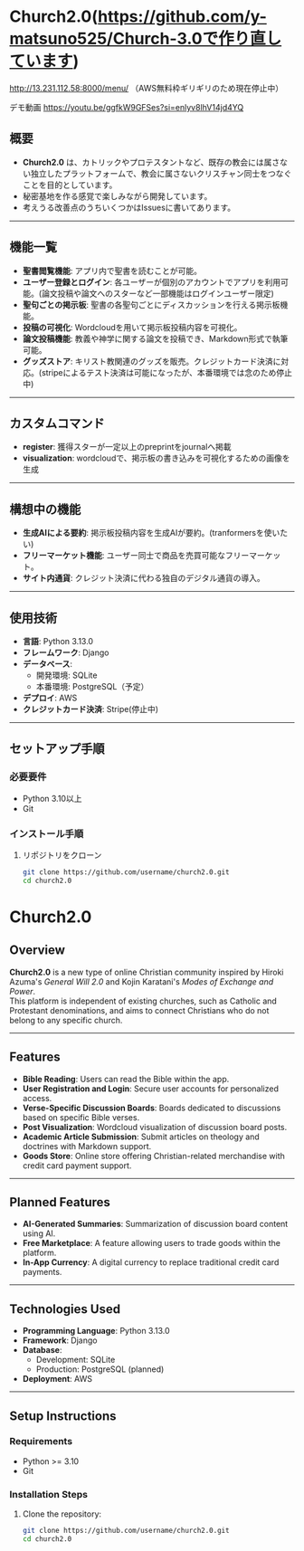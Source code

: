 # Church2.0(https://github.com/y-matsuno525/Church-3.0で作り直しています)
http://13.231.112.58:8000/menu/
（AWS無料枠ギリギリのため現在停止中）

デモ動画
https://youtu.be/ggfkW9GFSes?si=enlyv8lhV14jd4YQ
  
## 概要
- **Church2.0** は、カトリックやプロテスタントなど、既存の教会には属さない独立したプラットフォームで、教会に属さないクリスチャン同士をつなぐことを目的としています。
- 秘密基地を作る感覚で楽しみながら開発しています。
- 考えうる改善点のうちいくつかはIssuesに書いてあります。
---

## 機能一覧
- **聖書閲覧機能**: アプリ内で聖書を読むことが可能。
- **ユーザー登録とログイン**: 各ユーザーが個別のアカウントでアプリを利用可能。(論文投稿や論文へのスターなど一部機能はログインユーザー限定)
- **聖句ごとの掲示板**: 聖書の各聖句ごとにディスカッションを行える掲示板機能。
- **投稿の可視化**: Wordcloudを用いて掲示板投稿内容を可視化。
- **論文投稿機能**: 教義や神学に関する論文を投稿でき、Markdown形式で執筆可能。
- **グッズストア**: キリスト教関連のグッズを販売。クレジットカード決済に対応。(stripeによるテスト決済は可能になったが、本番環境では念のため停止中)

---

## カスタムコマンド
- **register**: 獲得スターが一定以上のpreprintをjournalへ掲載
- **visualization**: wordcloudで、掲示板の書き込みを可視化するための画像を生成
---

## 構想中の機能
- **生成AIによる要約**: 掲示板投稿内容を生成AIが要約。(tranformersを使いたい)
- **フリーマーケット機能**: ユーザー同士で商品を売買可能なフリーマーケット。
- **サイト内通貨**: クレジット決済に代わる独自のデジタル通貨の導入。

---

## 使用技術
- **言語**: Python 3.13.0
- **フレームワーク**: Django
- **データベース**:
  - 開発環境: SQLite
  - 本番環境: PostgreSQL（予定）
- **デプロイ**: AWS
- **クレジットカード決済**: Stripe(停止中)

---

## セットアップ手順

### 必要要件
- Python 3.10以上
- Git

### インストール手順
1. リポジトリをクローン
   ```bash
   git clone https://github.com/username/church2.0.git
   cd church2.0


# Church2.0

## Overview
**Church2.0** is a new type of online Christian community inspired by Hiroki Azuma's *General Will 2.0* and Kojin Karatani's *Modes of Exchange and Power*.  
This platform is independent of existing churches, such as Catholic and Protestant denominations, and aims to connect Christians who do not belong to any specific church.

---

## Features
- **Bible Reading**: Users can read the Bible within the app.
- **User Registration and Login**: Secure user accounts for personalized access.
- **Verse-Specific Discussion Boards**: Boards dedicated to discussions based on specific Bible verses.
- **Post Visualization**: Wordcloud visualization of discussion board posts.
- **Academic Article Submission**: Submit articles on theology and doctrines with Markdown support.
- **Goods Store**: Online store offering Christian-related merchandise with credit card payment support.

---

## Planned Features
- **AI-Generated Summaries**: Summarization of discussion board content using AI.
- **Free Marketplace**: A feature allowing users to trade goods within the platform.
- **In-App Currency**: A digital currency to replace traditional credit card payments.

---

## Technologies Used
- **Programming Language**: Python 3.13.0
- **Framework**: Django
- **Database**:
  - Development: SQLite
  - Production: PostgreSQL (planned)
- **Deployment**: AWS

---

## Setup Instructions

### Requirements
- Python >= 3.10
- Git

### Installation Steps
1. Clone the repository:
   ```bash
   git clone https://github.com/username/church2.0.git
   cd church2.0
